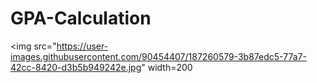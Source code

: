 # GPA-Calculation

<img src="https://user-images.githubusercontent.com/90454407/187260579-3b87edc5-77a7-42cc-8420-d3b5b949242e.jpg" width=200
